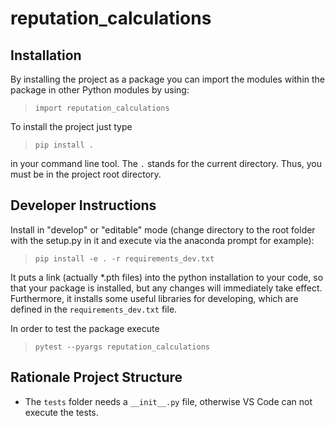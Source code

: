 # reputation_calculations

## Installation

By installing the project as a package you can import the modules within the package in other Python modules by using:

> `import reputation_calculations`

To install the project just type
> `pip install .`

in your command line tool. The `.` stands for the current directory. Thus, you must be in the project root directory.

## Developer Instructions

Install in "develop" or "editable" mode (change directory to the root folder with the setup.py in it and execute via the anaconda prompt for example):

> `pip install -e . -r requirements_dev.txt`

It puts a link (actually *.pth files) into the python installation to your code, so that your package is installed, but any changes will immediately take effect.
Furthermore, it installs some useful libraries for developing, which are defined in the `requirements_dev.txt` file.

In order to test the package execute

> `pytest --pyargs reputation_calculations`

## Rationale Project Structure

- The `tests` folder needs a `__init__.py` file, otherwise VS Code can not execute the tests.
